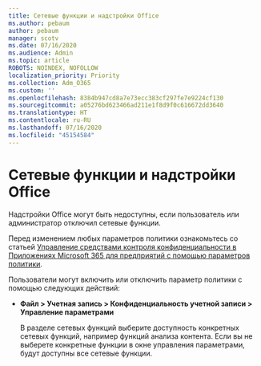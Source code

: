 ```yaml
---
title: Сетевые функции и надстройки Office
ms.author: pebaum
author: pebaum
manager: scotv
ms.date: 07/16/2020
ms.audience: Admin
ms.topic: article
ROBOTS: NOINDEX, NOFOLLOW
localization_priority: Priority
ms.collection: Adm_O365
ms.custom: ''
ms.openlocfilehash: 8384b947cd8a7e73ecc383cf297fe7e9224cf130
ms.sourcegitcommit: a05276bd623466ad211e1f8d9f0c616672dd3640
ms.translationtype: HT
ms.contentlocale: ru-RU
ms.lasthandoff: 07/16/2020
ms.locfileid: "45154584"
---
```

# <a name="connected-experience-with-office-add-ins"></a>Сетевые функции и надстройки Office

Надстройки Office могут быть недоступны, если пользователь или администратор отключил сетевые функции.

Перед изменением любых параметров политики ознакомьтесь со статьей [Управление средствами контроля конфиденциальности в Приложениях Microsoft 365 для предприятий с помощью параметров политики](https://docs.microsoft.com/deployoffice/privacy/manage-privacy-controls).

Пользователи могут включить или отключить параметр политики с помощью следующих действий:

- **Файл > Учетная запись > Конфиденциальность учетной записи > Управление параметрами** 

    В разделе сетевых функций выберите доступность конкретных сетевых функций, например функций анализа контента. Если вы не выберете конкретные функции в окне управления параметрами, будут доступны все сетевые функции.
